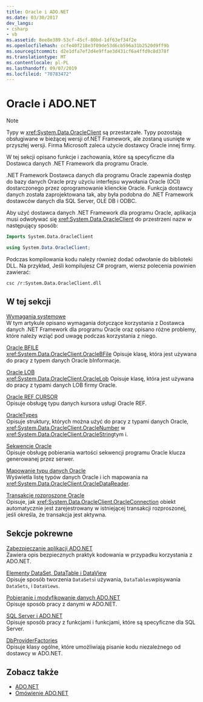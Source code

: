 ```yaml
---
title: Oracle i ADO.NET
ms.date: 03/30/2017
dev_langs:
- csharp
- vb
ms.assetid: 8ee8e389-53cf-45cf-80bd-1df63ef34f2e
ms.openlocfilehash: ccfe40f218e3f09de53d6cb596a31b2520d9ff9b
ms.sourcegitcommit: d2e1dfa7ef2d4e9ffae3d431cf6a4ffd9c8d378f
ms.translationtype: MT
ms.contentlocale: pl-PL
ms.lasthandoff: 09/07/2019
ms.locfileid: "70783472"
---
```

# <a name="oracle-and-adonet"></a>Oracle i ADO.NET
> [!NOTE]
> Typy w <xref:System.Data.OracleClient> są przestarzałe. Typy pozostają obsługiwane w bieżącej wersji of.NET Framework, ale zostaną usunięte w przyszłej wersji. Firma Microsoft zaleca użycie dostawcy Oracle innej firmy.  
  
 W tej sekcji opisano funkcje i zachowania, które są specyficzne dla Dostawca danych .NET Framework dla programu Oracle.  
  
 .NET Framework Dostawca danych dla programu Oracle zapewnia dostęp do bazy danych Oracle przy użyciu interfejsu wywołania Oracle (OCI) dostarczonego przez oprogramowanie klienckie Oracle. Funkcja dostawcy danych została zaprojektowana tak, aby była podobna do .NET Framework dostawców danych dla SQL Server, OLE DB i ODBC.  
  
 Aby użyć dostawca danych .NET Framework dla programu Oracle, aplikacja musi odwoływać się <xref:System.Data.OracleClient> do przestrzeni nazw w następujący sposób:  
  
```vb  
Imports System.Data.OracleClient  
```  
  
```csharp  
using System.Data.OracleClient;  
```  
  
 Podczas kompilowania kodu należy również dodać odwołanie do biblioteki DLL. Na przykład, Jeśli kompilujesz C# program, wiersz polecenia powinien zawierać:  
  
```  
csc /r:System.Data.OracleClient.dll  
```  
  
## <a name="in-this-section"></a>W tej sekcji  
 [Wymagania systemowe](system-requirements-for-the-dotnet-data-provider-for-oracle.md)  
 W tym artykule opisano wymagania dotyczące korzystania z Dostawca danych .NET Framework dla programu Oracle oraz opisano różne problemy, które należy wziąć pod uwagę podczas korzystania z niego.  
  
 [Oracle BFILE](oracle-bfiles.md)  
 <xref:System.Data.OracleClient.OracleBFile> Opisuje klasę, która jest używana do pracy z typem danych Oracle bInformacje.  
  
 [Oracle LOB](oracle-lobs.md)  
 <xref:System.Data.OracleClient.OracleLob> Opisuje klasę, która jest używana do pracy z typami danych LOB firmy Oracle.  
  
 [Oracle REF CURSOR](oracle-ref-cursors.md)  
 Opisuje obsługę typu danych kursora usługi Oracle REF.  
  
 [OracleTypes](oracletypes.md)  
 Opisuje struktury, których można użyć do pracy z typami danych Oracle, <xref:System.Data.OracleClient.OracleNumber> w <xref:System.Data.OracleClient.OracleString>tym i.  
  
 [Sekwencje Oracle](oracle-sequences.md)  
 Opisuje obsługę pobierania wartości sekwencji programu Oracle klucza generowanej przez serwer.  
  
 [Mapowanie typu danych Oracle](oracle-data-type-mappings.md)  
 Wyświetla listę typów danych Oracle i ich mapowania na <xref:System.Data.OracleClient.OracleDataReader>.  
  
 [Transakcje rozproszone Oracle](oracle-distributed-transactions.md)  
 Opisuje, jak <xref:System.Data.OracleClient.OracleConnection> obiekt automatycznie jest zarejestrowany w istniejącej transakcji rozproszonej, jeśli określa, że transakcja jest aktywna.  
  
## <a name="related-sections"></a>Sekcje pokrewne  
 [Zabezpieczanie aplikacji ADO.NET](securing-ado-net-applications.md)  
 Zawiera opis bezpiecznych praktyk kodowania w przypadku korzystania z ADO.NET.  
  
 [Elementy DataSet, DataTable i DataView](./dataset-datatable-dataview/index.md)  
 Opisuje sposób tworzenia `DataSets`i używania, `DataTables`wpisywania `DataSets`, i `DataViews`.  
  
 [Pobieranie i modyfikowanie danych ADO.NET](retrieving-and-modifying-data.md)  
 Opisuje sposób pracy z danymi w ADO.NET.  
  
 [SQL Server i ADO.NET](./sql/index.md)  
 Opisuje sposób pracy z funkcjami i funkcjami, które są specyficzne dla SQL Server.  
  
 [DbProviderFactories](dbproviderfactories.md)  
 Opisuje klasy ogólne, które umożliwiają pisanie kodu niezależnego od dostawcy w ADO.NET.  
  
## <a name="see-also"></a>Zobacz także

- [ADO.NET](index.md)
- [Omówienie ADO.NET](ado-net-overview.md)
